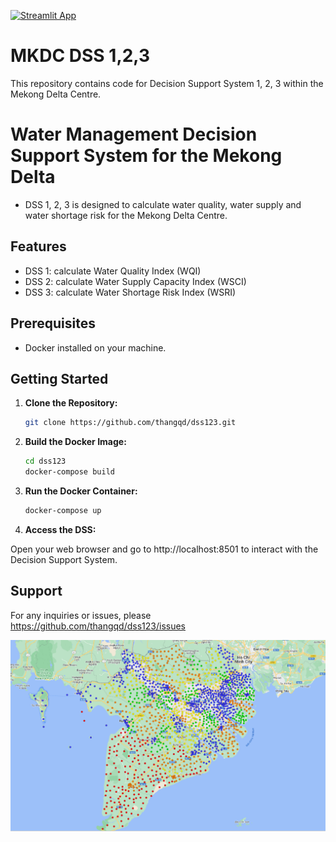 [![Streamlit App](https://static.streamlit.io/badges/streamlit_badge_black_white.svg)](https://dss123.streamlit.app/)

# MKDC DSS 1,2,3
This repository contains code for Decision Support System 1, 2, 3 within the Mekong Delta Centre.

# Water Management Decision Support System for the Mekong Delta

- DSS 1, 2, 3 is designed to calculate water quality, water supply and water shortage risk for the Mekong Delta Centre. 

## Features

- DSS 1: calculate Water Quality Index (WQI)
- DSS 2: calculate Water Supply Capacity Index (WSCI)
- DSS 3: calculate Water Shortage Risk Index (WSRI)
	

## Prerequisites

- Docker installed on your machine.

## Getting Started

1. **Clone the Repository:**
    ```bash
    git clone https://github.com/thangqd/dss123.git
	```
	
2. **Build the Docker Image:**
	```bash
	cd dss123
	docker-compose build 
	```
	
3. **Run the Docker Container:**
    ```bash
    docker-compose up
	```

4. **Access the DSS:**

Open your web browser and go to http://localhost:8501 to interact with the Decision Support System.

## Support
For any inquiries or issues, please https://github.com/thangqd/dss123/issues

<img src="./images/dss2.png"/>
